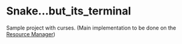 # Snake...but_its_terminal

Sample project with curses. (Main implementation to be done on the [Resource Manager](https://github.com/Bot-7037/Resource-Monitor))
